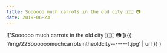 ```yaml
---
title: Soooooo much carrots in the old city 🇮🇱 📷
date: 2019-06-23
---
```


!['Soooooo much carrots in the old city 🇮🇱 📷']({{ '/img/22Soooooomuchcarrotsintheoldcity-------1.jpg' | url }} )
<br>
